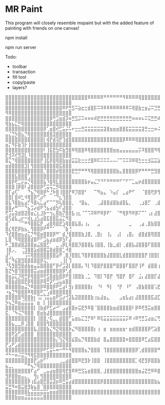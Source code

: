 # MR Paint

This program will closely resemble mspaint but with the added feature of painting with friends on one canvas!

npm install

npm run server

Todo:

- toolbar
- transaction
- fill tool
- copy/paste
- layers?




⣿⣿⣿⣿⣿⣿⣿⣿⣿⣿⣿⣿⣿⣿⣿⣿⣿⣿⣿⣿⣿⣿⣿⣿⣿⣿⠿⠿⠿⠿⠿⠛⠛⠛⠛⠛⠛⠻⠿⠿⠿⠿⢿⣿⣿⣿⣿⣿⣿⣿⣿⣿⣿⣿⣿⣿⣿⣿⣿⣿⣿⣿⣿⣿⣿⣿⣿⣿⣿⣿
⣿⣿⣿⣿⣿⣿⣿⣿⣿⣿⣿⣿⣿⣿⣿⣿⣿⣿⠿⠟⣛⣫⠭⣵⣖⣒⣾⣿⡯⠭⠽⠿⠿⠿⠿⠿⠿⠿⠿⠭⢿⣿⣷⣒⣶⣬⠭⣙⣛⠻⠿⣿⣿⣿⣿⣿⣿⣿⣿⣿⣿⣿⣿⣿⣿⣿⣿⣿⣿⣿
⣿⣿⣿⣿⣿⣿⣿⣿⣿⣿⣿⣿⣿⣿⡿⢛⣩⣶⣾⡽⠶⣛⣫⡭⠭⠶⠶⠶⠾⣟⣛⣛⣛⣛⣛⣛⣛⣛⣛⣛⠶⠶⠶⠦⠭⢭⣛⣛⠾⢿⣷⣦⣍⡛⢿⣿⣿⣿⣿⣿⣿⣿⣿⣿⣿⣿⣿⣿⣿⣿
⣿⣿⣿⣿⣿⣿⣿⣿⣿⣿⣿⣿⡿⢁⣶⣿⢞⣋⣥⡬⠥⠖⣒⣒⣛⣭⣭⣭⣭⣭⣭⣽⣿⣶⣶⣶⣿⣿⣯⣭⣭⣭⣭⣽⣛⣒⣒⠶⠬⣤⣌⣙⡳⣿⣦⡙⢿⣿⣿⣿⣿⣿⣿⣿⣽⣿⣿⣿⣿⣿
⣿⣿⣿⣿⣿⣿⣿⣿⣿⣿⣿⣿⡇⢾⡟⣾⢽⡟⢹⣾⣿⣿⣿⣿⣿⣿⣿⣿⣿⣿⣿⣿⣿⣿⣿⣿⣿⡿⠿⠿⠿⢿⣿⣿⣿⣿⣿⣿⣿⣶⡍⠻⡯⣷⢹⡗⢸⣿⣿⣿⣿⣿⣿⣿⣿⣿⣿⣿⣿⣿
⣿⣿⣿⣿⣿⣿⣿⣿⣿⣿⣿⣿⠇⢸⣯⣟⣳⠯⣷⣻⣿⠿⢿⣿⣿⠿⢿⣿⣿⣿⣿⣿⣿⣿⣶⣶⣤⣤⣤⣤⣤⣤⡭⠽⣿⣿⣿⠻⢿⣟⣺⠽⢞⣻⣽⣇⠸⣿⣿⣿⣿⣿⣿⣿⣿⣿⣿⣿⣿⣿
⣿⣍⠙⢿⣿⣿⣿⣿⣿⣿⣿⡟⢸⣯⡿⣿⢿⣿⣷⣶⣾⣭⣭⣗⣒⣒⣚⣿⠿⠯⠭⠭⠭⠤⠤⠌⠉⠭⠭⠽⠿⢿⣓⣒⣒⣺⣭⣭⣵⣶⣾⣿⣿⣿⣿⣹⡇⢻⣿⣿⣿⣿⣿⣿⣿⣿⣯⣿⣿⣿
⣿⣿⣿⣿⣿⣿⣿⣿⣿⣿⣿⣿⡈⣿⣿⣿⡾⣿⣿⣿⣿⣟⣛⡛⠛⠛⠻⢿⣿⣿⣿⣿⣿⣿⣿⣷⣄⣿⣿⣿⣿⡿⠟⠛⠛⠛⣛⣻⣿⣿⣿⣿⣧⣿⣿⣿⢁⣿⣿⣿⣿⣿⣿⣿⣿⣿⣿⣿⣿⣿
⣿⣿⡿⢟⣉⡭⣭⡙⢿⣿⣿⣿⣧⠹⣿⢿⣇⣿⣿⣿⣿⣿⣿⣿⣿⣷⡶⣤⣌⡙⠙⠋⠛⠛⠛⠛⠋⠉⠋⠉⣁⣤⡶⣾⣿⣿⣿⣿⣿⣿⣿⣿⢸⡿⣿⠇⣼⣿⣿⣿⡿⢋⣭⢭⣉⡻⢿⣿⣿⣿
⣿⡏⣴⢏⠁⠀⠀⠙⣦⡙⢿⣿⡿⠓⣘⠷⣿⢸⣿⣿⡟⠿⡹⣿⣿⠃⠀⠀⠉⠻⣦⣄⠀⠱⣤⡎⠀⣀⣴⠟⠋⠀⠀⠈⣿⣿⢟⡿⢻⣿⣿⡇⣿⠾⣃⠺⢿⣿⡿⢋⡴⠋⠀⠀⠈⠙⣆⢹⣿⣿
⣿⣧⠹⣿⣷⣦⣴⡋⠻⣿⢦⣅⣴⠋⠉⠉⡻⢧⣿⣿⣿⡀⠀⠘⣿⣦⡀⠀⠀⢀⣼⣿⣿⣾⣿⣷⣾⣿⣧⡀⠀⠀⢀⣰⣿⡋⠀⢀⣾⣿⣿⡴⠛⠉⠉⠙⣦⣩⡴⣾⠟⢙⣦⣴⣾⣳⠏⣼⣿⣿
⢟⣩⣥⣽⣾⣿⣽⣿⣶⣌⣆⣸⡷⠒⢲⣄⣿⣷⡝⣿⣿⣧⢰⣆⠈⠉⠩⠽⠿⠟⠿⡿⠟⠁⠀⠈⠛⢿⡿⠻⠿⡿⠍⠉⠁⢠⡆⣼⣿⣿⢫⣾⣧⣠⡖⠒⢾⣆⣰⣣⣴⣿⣯⣿⣿⣯⣬⣍⠻⣿
⣾⠁⠀⠀⠈⠉⠛⠻⣿⣿⣯⡟⢀⣴⣿⢿⣿⣟⣱⢿⣿⣿⣧⣿⡄⢰⡄⠀⠀⣠⠀⠀⠀⠀⠀⠀⠀⠀⠀⣀⠀⠀⢀⣴⢀⣿⣷⣿⣿⣿⣎⢿⣟⡿⣷⣦⡀⢻⣿⣿⡿⠟⠛⠉⠁⠀⠀⠈⣷⢘
⠹⣞⣿⣿⣶⣦⣴⣍⡙⠻⣿⣶⣿⣿⣿⡿⠛⠁⣾⡘⣿⣿⣿⣿⣷⣸⣿⡀⢀⣿⡆⠀⢸⡄⠀⢠⡇⠀⢠⣿⡄⠀⣾⣿⣾⣿⢿⣿⣿⣇⣿⠈⠻⢿⣿⣿⣿⣾⣿⠟⠋⣩⣦⣴⣶⣾⡿⣳⠏⣼
⠗⣈⣿⣿⣾⣿⣽⣿⣿⣶⣬⣿⣿⣋⠁⠀⣀⢠⡿⣇⢿⣿⣿⡹⣿⣿⣿⣧⢸⣿⣿⡀⢸⣷⣀⣾⡇⢀⣾⣿⣧⣼⣿⣿⣿⠏⣿⣿⣿⢸⣿⡠⡀⠀⢈⣹⣿⣿⣵⣾⣿⣿⣭⣿⣾⣿⣿⣁⠺⣿
⣼⢃⡀⠀⠀⠈⢩⠭⢿⣿⣿⣿⣿⣿⣿⣿⣵⠟⢀⣿⡸⣿⣿⣇⠹⣿⡿⣿⣿⣿⣿⣷⣼⣿⣿⣿⣇⣾⣿⣿⣿⣿⣿⣿⡟⢸⣿⣿⡇⣿⡉⠻⣮⣿⣻⣿⣿⣿⣿⣿⡿⢭⡉⠁⠀⠀⢀⢸⡇⢹
⡘⢯⣻⣿⣻⣿⣾⣷⣶⣤⣭⣿⣿⣿⣿⠋⡿⠞⣩⣽⡇⣿⣿⣿⡄⠹⡇⠹⣿⣿⡟⣿⣿⣿⠛⣿⣿⣿⠏⣿⣿⡟⢸⠟⠀⣾⣿⣿⢰⣿⣝⠳⣿⢹⣿⣿⣿⣿⣭⣴⣶⣾⣿⣿⣿⣿⣿⡿⢃⣾
⣿⣶⣭⣍⡹⢿⣛⡿⢿⣿⣿⠿⢟⣫⣿⣾⣷⣿⡿⠟⣿⢸⣿⣿⣷⢀⣁⠀⠹⣿⡇⠹⣿⡟⠀⢻⣿⡟⠀⣿⠏⠀⣨⡄⣼⣿⣿⡏⣼⠻⣿⣷⣾⣿⣿⣟⡿⢿⣿⣿⡿⢿⣛⡽⢋⣩⣥⣶⣿⣿
⣿⣿⣿⣿⣿⣶⣬⡙⠿⣿⣿⡿⠿⣿⣿⡿⠟⣋⣴⠇⣻⡆⣿⣿⣿⣿⣿⡆⠀⠘⠇⠀⠻⡇⠀⠘⡟⠀⠸⠋⠀⢠⣿⣷⣿⣿⣿⢡⣟⠰⣦⣙⠻⣿⣿⣿⠿⢿⣿⣿⠟⡉⢡⣾⣿⣿⣿⣿⣿⣿
⣿⣿⣿⣿⣿⠻⣿⣿⣷⡆⢩⡍⢩⣭⣤⣶⠟⣫⡴⢚⣽⣧⣽⣿⣿⣿⣿⣷⢰⣦⣼⣶⣄⠀⠀⠀⣠⣶⣧⣴⡆⣼⣿⣿⣿⣿⣯⣼⣏⡳⢦⣙⠿⣶⣬⣭⣭⣭⠁⣶⠀⡇⢸⣿⣿⣿⣿⣿⣿⣿
⣿⣿⣿⣿⣿⣿⣿⣿⣿⡇⢸⣷⣾⠟⣋⡴⠚⠁⣠⣴⣿⣿⡶⣭⣟⡻⠿⣿⠈⣿⣿⣿⣿⣷⣶⣾⣿⣿⣿⣿⠇⡿⠿⢟⣻⣭⣶⣿⣿⣯⡀⠈⠳⢬⡙⢿⣿⣿⠀⣿⣶⣷⣼⣿⣿⣿⣿⣿⣿⣿
⣿⣿⣿⣿⣿⣿⣿⣿⣿⡇⢸⣿⣿⡐⢯⣀⡀⣾⣿⣿⠋⣥⣶⣦⣍⣙⡛⠿⠃⠿⢯⣭⣭⣭⣭⣭⣭⣭⡭⠿⠰⠿⢛⣛⣩⣴⣶⣌⢛⣿⣿⣦⣀⣀⡿⢨⣿⣿⠀⣿⣿⣿⢻⣿⣿⣿⣿⣿⣿⣿
⣿⣿⣿⣿⣿⣿⣿⣿⣿⣧⣸⣿⣿⣷⣌⠻⣝⢿⣿⣿⡷⣌⠻⣿⣿⣿⣿⣿⡆⢰⠀⣶⠀⣶⣶⣶⣶⣶⠂⣶⣾⣿⣿⣿⣿⡿⢋⣵⣿⣿⣿⢟⣵⢋⣴⣿⣿⣿⠀⣿⣿⣿⣿⣿⣿⣿⣿⣿⣿⣿
⣿⣿⣿⣿⣿⣿⣿⣿⣿⣿⣿⣿⣿⣿⣿⣷⡌⢳⣝⢿⣿⣮⣿⣦⡙⢿⣿⣿⣷⣾⠀⣿⣤⣿⣿⣿⣿⣿⠶⣿⣿⣿⣿⠿⣋⣴⣯⣿⣿⡟⣡⠟⣡⣾⣿⣿⣿⣿⣿⣿⣿⣿⣿⣿⣿⣿⣿⣿⣿⣿
⣿⣿⣿⣿⣿⣿⣿⣿⣿⣿⣿⡿⠟⣋⣭⠥⠶⠒⠛⠓⠻⣿⣿⣿⣿⣦⡙⣿⣿⣿⠀⢹⣿⣿⣿⣿⣿⣿⣿⣿⣿⡿⢁⣾⣿⣿⣿⣿⠛⠚⠓⠒⠶⠬⣭⣙⠻⢿⣯⣿⣿⣿⣿⣿⣿⣿⣿⣿⣿⣿
⣿⣿⣿⣿⣿⣿⣿⣿⣿⡟⣡⡶⠋⠁⠀⠀⠀⢀⣀⣴⣾⣿⣿⠿⣟⣻⡷⢸⣿⣿⠀⢸⣿⣿⣿⣿⣿⣿⣿⣿⣿⡁⢾⣟⣻⡿⣿⣿⣷⣦⣀⡀⠀⠀⠀⠉⠛⢦⡙⢿⣿⣿⣿⣿⣿⣿⣿⣿⣿⣿
⣿⣿⣿⣿⣿⣿⣿⣿⠏⣴⠋⠀⣀⣤⣴⣶⣿⣿⢿⣟⣿⠿⠿⣛⣫⣥⣶⣿⣿⣿⡀⣸⣿⣿⣿⣿⣿⣿⣿⣿⣿⣿⣶⣬⣝⣛⠿⠿⣿⣻⡿⣿⣿⣶⣤⣄⡀⠀⢻⡆⢻⣿⣿⣿⣿⣿⣿⣿⣿⣿
⣿⣿⣿⣿⣿⣿⣿⡿⢰⣯⣴⣿⣟⣿⣭⣽⡶⠿⣛⣭⣴⣾⣿⣿⣿⣿⣿⣿⣿⣿⡿⣿⣿⣿⣿⣿⣿⣿⣿⣿⣿⣿⣿⣿⣿⣿⣿⣷⣦⣭⣛⠻⠶⣿⣭⣿⣻⣷⣦⣿⠈⣿⣿⣿⣿⣿⣿⣿⣿⣿
⣿⣿⣿⣿⣿⣿⣿⣧⣬⣭⣭⣭⣭⣥⣶⣶⣾⣿⣿⣿⣿⣿⣿⣿⣿⣿⣿⣿⣿⣿⣿⣿⣿⣿⣿⣿⣿⣿⣿⣿⣿⣿⣿⣿⣿⣿⣿⣿⣿⣿⣿⣿⣷⣶⣶⣬⣭⣭⣭⣭⣥⣿⣿⣿⣿⣿⣿⣿⣿⣿